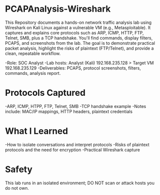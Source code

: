 # PCAPAnalysis-Wireshark

This Repository documents a hands-on network traffic analysis lab using Wireshark on Kali Linux against a vulnerable VM (e.g., Metasploitable). It captures and explains core protocols such as ARP, ICMP, HTTP, FTP, Telnet, SMB, plus a TCP handshake. You'll find commands, display filters, PCAPS, and screenshots from the lab. The goal is to demonstrate practical packet analysis, highlight the risks of plaintext (FTP/Telnet), and provide a clean, repeatable workflow.

-Role: SOC Analyst
-Lab hosts: Analyst (Kali) 192.168.235.128 > Target VM 192.168.235.129
-Deliverables: PCAPS, protocol screenshots, filters, commands, analysis report.

# Protocols Captured
-ARP, ICMP, HTPP, FTP, Telnet, SMB
-TCP handshake example
-Notes include: MAC/IP mappings, HTTP headers, plaintext credentials

# What I Learned
-How to isolate conversations and interpret protocols
-Risks of plaintext protocols and the need for encryption
-Practical Wireshark capture

# Safety
This lab runs in an isolated environment; DO NOT scan or attack hosts you do not own.
